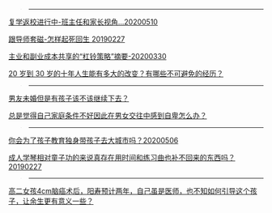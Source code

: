 
>------------------------------------------------

[复学返校进行中-班主任和家长视角...20200510](https://zhuanlan.zhihu.com/p/139416299)

[跟导师套磁-怎样起死回生 20190227](https://zhuanlan.zhihu.com/p/57809904)


[主业和副业成本共享的“杠铃策略”摘要-20200330](https://zhuanlan.zhihu.com/p/121781227)


[20 岁到 30 岁的十年人生能有多大的改变？有哪些不可避免的经历？](https://www.zhihu.com/question/26528541/answer/293402055)

>------------------------------------------------

[男友未婚但是有孩子该不该继续下去？](https://www.zhihu.com/question/315091544/answer/617499369)


[总是觉得自己家庭条件不好因此在男女交往中感到自卑怎么办？](https://www.zhihu.com/people/AlliMM/answers) 

 
>------------------------------------------------

[你会为了孩子教育独身带孩子去大城市吗？20200506](https://www.zhihu.com/question/392550171/answer/1203662498)


[成人学琴相对童子功的来说真存在用时间和练习曲也补不回来的东西吗？20190227](https://www.zhihu.com/question/289984036/answer/609720650)
 
 
>------------------------------------------------


[高二女孩4cm脑癌术后，阳寿预计两年，自己虽是医师，也不知如何引导这个孩子，让余生更有意义一些？](https://www.zhihu.com/question/315000652/answer/616762339)
